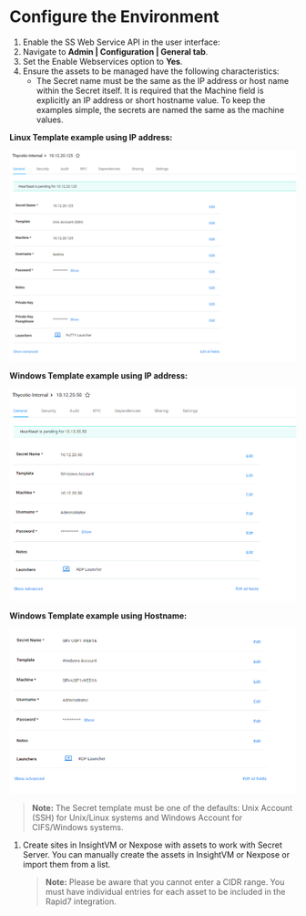 [title]: # (Configure the Environment)
[tags]: # (configure)
[priority]: # (101)
# Configure the Environment

1. Enable the SS Web Service API in the user interface:
1. Navigate to __Admin | Configuration | General tab__.
1. Set the Enable Webservices option to __Yes__.
1. Ensure the assets to be managed have the following characteristics:
   * The Secret name must be the same as the IP address or host name within the
    Secret itself. It is required that the Machine field is explicitly an IP
    address or short hostname value. To keep the examples simple, the secrets
    are named the same as the machine values.

__Linux Template example using IP address:__

   ![A screenshot of a cell phone Description automatically generated](images/a41833084aa9b4a018d73f923f3895ee.png)

__Windows Template example using IP address:__

   ![](images/ab221bceb8442950327eb2a0da25ae0f.png)

__Windows Template example using Hostname:__

   ![](images//69f36d69ca70cf6fd8e04a637a228937.png)

   >**Note:** The Secret template must be one of the defaults: Unix Account (SSH) for
    Unix/Linux systems and Windows Account for CIFS/Windows systems.

1. Create sites in InsightVM or Nexpose with assets to work with Secret Server. You can
    manually create the assets in InsightVM or Nexpose or import them from a
    list.

   >**Note:** Please be aware that you cannot enter a CIDR range. You must have
    individual entries for each asset to be included in the Rapid7 integration.